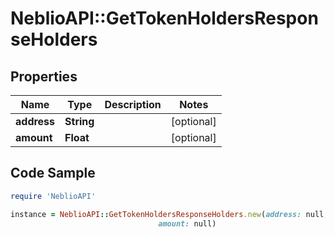 # NeblioAPI::GetTokenHoldersResponseHolders

## Properties
Name | Type | Description | Notes
------------ | ------------- | ------------- | -------------
**address** | **String** |  | [optional] 
**amount** | **Float** |  | [optional] 

## Code Sample

```ruby
require 'NeblioAPI'

instance = NeblioAPI::GetTokenHoldersResponseHolders.new(address: null,
                                 amount: null)
```



